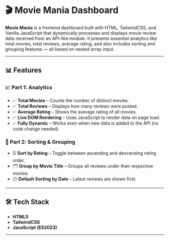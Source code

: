 # 🎬 Movie Mania Dashboard

**Movie Mania** is a frontend dashboard built with HTML, TailwindCSS, and Vanilla JavaScript that dynamically processes and displays movie review data received from an API-like module. It presents essential analytics like total movies, total reviews, average rating, and also includes sorting and grouping features — all based on nested array input.

---

## 📊 Features

### 📈 Part 1: Analytics

- ✅ **Total Movies** – Counts the number of distinct movies.
- ✅ **Total Reviews** – Displays how many reviews were posted.
- ✅ **Average Rating** – Shows the average rating of all movies.
- ✅ **Live DOM Rendering** – Uses JavaScript to render data on page load.
- ✅ **Fully Dynamic** – Works even when new data is added to the API (no code change needed).

### 🔄 Part 2: Sorting & Grouping

- 🔃 **Sort by Rating** – Toggle between ascending and descending rating order.
- 🗂️ **Group by Movie Title** – Groups all reviews under their respective movies.
- 🕓 **Default Sorting by Date** – Latest reviews are shown first.

---

## 🛠️ Tech Stack

- **HTML5**
- **TailwindCSS**
- **JavaScript (ES2023)**

---



